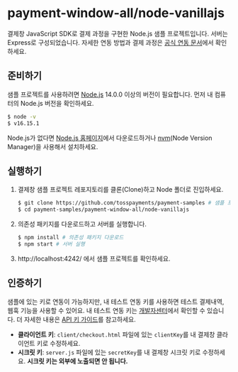 # payment-window-all/node-vanillajs

결제창 JavaScript SDK로 결제 과정을 구현한 Node.js 샘플 프로젝트입니다. 서버는 Express로 구성되었습니다. 자세한 연동 방법과 결제 과정은 [공식 연동 문서](https://docs.tosspayments.com/guides/payment/integration)에서 확인하세요.

## 준비하기

샘플 프로젝트를 사용하려면 [Node.js](https://nodejs.org/ko/) 14.0.0 이상의 버전이 필요합니다. 먼저 내 컴퓨터의 Node.js 버전을 확인하세요.

```sh
$ node -v
$ v16.15.1
```

Node.js가 없다면 [Node.js 홈페이지](https://nodejs.org/ko/download/)에서 다운로드하거나 [nvm](https://github.com/nvm-sh/nvm#about)(Node Version Manager)을 사용해서 설치하세요.

## 실행하기

1. 결제창 샘플 프로젝트 레포지토리를 클론(Clone)하고 Node 폴더로 진입하세요.

   ```sh
   $ git clone https://github.com/tosspayments/payment-samples # 샘플 프로젝트 클론
   $ cd payment-samples/payment-window-all/node-vanillajs
   ```

2. 의존성 패키지를 다운로드하고 서버를 실행합니다.

   ```sh
   $ npm install # 의존성 패키지 다운로드
   $ npm start # 서버 실행
   ```

3. http://localhost:4242/ 에서 샘플 프로젝트를 확인하세요.

## 인증하기

샘플에 있는 키로 연동이 가능하지만, 내 테스트 연동 키를 사용하면 테스트 결제내역, 웹훅 기능을 사용할 수 있어요. 내 테스트 연동 키는 [개발자센터](https://developers.tosspayments.com/my/api-keys)에서 확인할 수 있습니다. 더 자세한 내용은 [API 키 가이드](https://docs.tosspayments.com/reference/using-api/api-keys)를 참고하세요.

- **클라이언트 키**: `client/checkout.html` 파일에 있는 `clientKey`를 내 결제창 클라이언트 키로 수정하세요.
- **시크릿 키**: `server.js` 파일에 있는 `secretKey`를 내 결제창 시크릿 키로 수정하세요. **시크릿 키는 외부에 노출되면 안 됩니다.**
